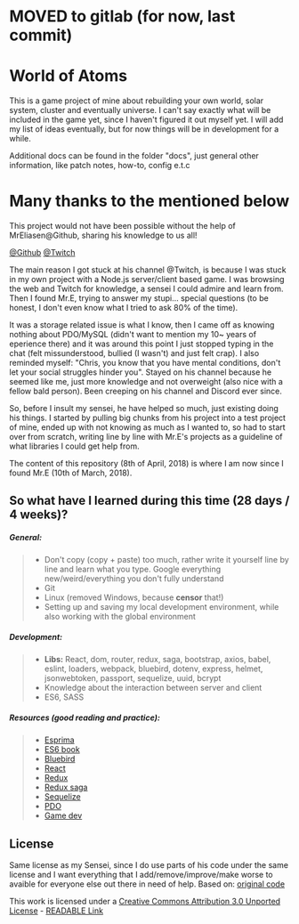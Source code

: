 # MOVED to gitlab (for now, last commit)

# World of Atoms

This is a game project of mine about rebuilding your own world, solar system, cluster and eventually universe. I can't say exactly what will be included in the game yet, since I haven't figured it out myself yet. I will add my list of ideas eventually, but for now things will be in development for a while.

Additional docs can be found in the folder "docs", just general other information, like patch notes, how-to, config e.t.c

# Many thanks to the mentioned below

This project would not have been possible without the help of MrEliasen@Github, sharing his knowledge to us all!

[@Github](https://github.com/MrEliasen)
[@Twitch](https://www.twitch.tv/sirmre)

The main reason I got stuck at his channel @Twitch, is because I was stuck in my own project with a Node.js server/client based game. I was browsing the web and Twitch for knowledge, a sensei I could admire and learn from. Then I found Mr.E, trying to answer my stupi... special questions (to be honest, I don't even know what I tried to ask 80% of the time).

It was a storage related issue is what I know, then I came off as knowing nothing about PDO/MySQL (didn't want to mention my 10~ years of eperience there) and it was around this point I just stopped typing in the chat (felt missunderstood, bullied (I wasn't) and just felt crap). I also reminded myself: "Chris, you know that you have mental conditions, don't let your social struggles hinder you". Stayed on his channel because he seemed like me, just more knowledge and not overweight (also nice with a fellow bald person). Been creeping on his channel and Discord ever since.

So, before I insult my sensei, he have helped so much, just existing doing his things. I started by pulling big chunks from his project into a test project of mine, ended up with not knowing as much as I wanted to, so had to start over from scratch, writing line by line with Mr.E's projects as a guideline of what libraries I could get help from.

The content of this repository (8th of April, 2018) is where I am now since I found Mr.E (10th of March, 2018). 

## So what have I learned during this time (28 days / 4 weeks)?

##### General:
> * Don't copy (copy + paste) too much, rather write it yourself line by line and learn what you type. Google everything new/weird/everything you don't fully understand
> * Git
> * Linux (removed Windows, because **censor** that!)
> * Setting up and saving my local development environment, while also working with the global environment

##### Development:
> * **Libs:** React, dom, router, redux, saga, bootstrap, axios, babel, eslint, loaders, webpack, bluebird, dotenv, express, helmet, jsonwebtoken, passport, sequelize, uuid, bcrypt
> * Knowledge about the interaction between server and client
> * ES6, SASS

##### Resources (good reading and practice):
> * [Esprima](http://esprima.org/index.html)
> * [ES6 book](http://exploringjs.com/es6/)
> * [Bluebird](http://bluebirdjs.com/docs/getting-started.html)
> * [React](https://reactjs.org/)
> * [Redux](https://redux.js.org/)
> * [Redux saga](https://redux-saga.js.org/)
> * [Sequelize](http://docs.sequelizejs.com/)
> * [PDO](https://www.npmjs.com/package/pdo)
> * [Game dev](https://developer.mozilla.org/en-US/docs/Games/Introduction)

## License

Same license as my Sensei, since I do use parts of his code under the same license and I want everything that I add/remove/improve/make worse to avaible for everyone else out there in need of help. Based on: [original code](https://github.com/MrEliasen/path-to-power)

This work is licensed under a [Creative Commons Attribution 3.0 Unported License](https://creativecommons.org/licenses/by/3.0/) - [READABLE Link](https://creativecommons.org/licenses/by/3.0/legalcode)
